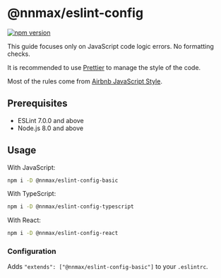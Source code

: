 # @nnmax/eslint-config

[![npm version](https://badge.fury.io/js/@nnmax%2Feslint-config-basic.svg)](https://badge.fury.io/js/@nnmax%2Feslint-config-basic)

This guide focuses only on JavaScript code logic errors. No formatting checks.

It is recommended to use [Prettier](https://github.com/prettier/prettier) to manage the style of the code.

Most of the rules come from [Airbnb JavaScript Style](https://github.com/airbnb/javascript).

## Prerequisites

- ESLint 7.0.0 and above
- Node.js 8.0 and above

## Usage

With JavaScript:

```bash
npm i -D @nnmax/eslint-config-basic
```

With TypeScript:

```bash
npm i -D @nnmax/eslint-config-typescript
```

With React:

```bash
npm i -D @nnmax/eslint-config-react
```

### Configuration

Adds `"extends": ["@nnmax/eslint-config-basic"]` to your `.eslintrc`.
